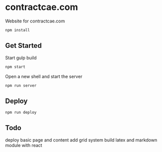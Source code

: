 # contractcae.com
Website for contractcae.com
```sh
npm install
```

## Get Started
Start gulp build
```sh
npm start
```
Open a new shell and start the server
```sh
npm run server
```

## Deploy
```sh
npm run deploy
```

## Todo
deploy basic page and content
add grid system
build latex and markdown module with react